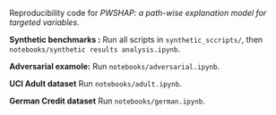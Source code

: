 Reproducibility code for *PWSHAP: a path-wise explanation model for targeted variables*.

**Synthetic benchmarks :** Run all scripts in `synthetic_sccripts/`, then `notebooks/synthetic results analysis.ipynb`.

**Adversarial examole:** Run `notebooks/adversarial.ipynb`.

**UCI Adult dataset** Run `notebooks/adult.ipynb`.

**German Credit dataset** Run `notebooks/german.ipynb`.
